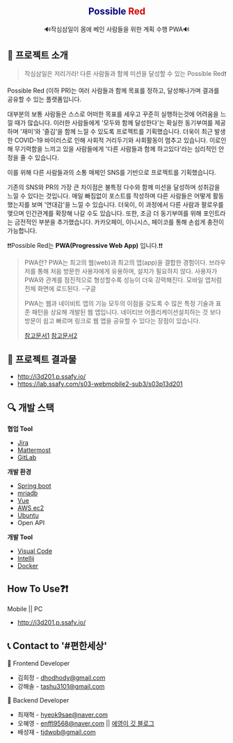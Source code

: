 <h2 align="center" style="color: navy;">
     Possible
     <span style="color: #D50000;">Red</span>
</h2>

  <p align="center">
    🔊작심삼일이 몸에 베인 사람들을 위한 계획 수행 PWA🔊
</p>





##  📝 프로젝트 소개

> 작심삼일은 저리가라! 다른 사람들과 함께 미션을 달성할 수 있는 Possible Red❗



Possible Red (이하 PR)는 여러 사람들과 함께 목표를 정하고, 달성해나가며 결과를 공유할 수 있는 플랫폼입니다.

 대부분의 보통 사람들은 스스로 어떠한 목표를 세우고 꾸준히 실행하는것에 어려움을 느낄 때가 많습니다. 이러한 사람들에게 '모두와 함께 달성한다'는 확실한 동기부여를 제공하며 '재미'와 '즐김'을 함께 느낄 수 있도록 프로젝트를 기획했습니다. 더욱이 최근 발생한 COVID-19 바이러스로 인해 사회적 거리두기와 사회활동이 멈추고 있습니다. 이로인해 무기력함을 느끼고 있을 사람들에게 '다른 사람들과 함께 하고있다'라는 심리적인 안정을 줄 수 있습니다. 

 이를 위해 다른 사람들과의 소통 매체인 SNS를 기반으로 프로젝트를 기획했습니다.

 기존의 SNS와 PR의 가장 큰 차이점은 불특정 다수와 함께 미션을 달성하며 성취감을 느낄 수 있다는 것입니다. 매일 빠짐없이 포스트를 작성하며 다른 사람들은 어떻게 활동했는지를 보며 '연대감'을 느낄 수 있습니다. 더욱이, 이 과정에서 다른 사람과 팔로우를 맺으며 인간관계를 확장해 나갈 수도 있습니다. 또한, 조금 더 동기부여를 위해 포인트라는 금전적인 부분을 추가했습니다. 카카오페이, 이니시스, 페이코를 통해 손쉽게 충전이 가능합니다.



❗❗Possible Red는 **PWA(Progressive Web App)** 입니다.❗❗

> PWA란? PWA는 최고의 웹(web)과 최고의 앱(app)을 결합한 경험이다. 브라우저를 통해 처음 방문한 사용자에게 유용하며, 설치가 필요하지 않다. 사용자가 PWA와 관계를 점진적으로 형성할수록 성능이 더욱 강력해진다. 모바일 앱처럼 전체 화면에 로드된다. -구글
>
> PWA는 웹과 네이비트 앱의 기능 모두의 이점을 갖도록 수 많은 특정 기술과 표준 패턴을 상요해 개발된 웹 앱입니다. 네이티브 어플리케이션설치하는 것 보다 방문이 쉽고 빠르며 링크로 웹 앱을 공유할 수 있다는 장점이 있습니다. 
>
> [참고문서1]([https://developer.mozilla.org/ko/docs/Web/Progressive_web_apps/%EC%86%8C%EA%B0%9C](https://developer.mozilla.org/ko/docs/Web/Progressive_web_apps/소개))   [참고문서2]([https://altenull.github.io/2018/02/25/%ED%94%84%EB%A1%9C%EA%B7%B8%EB%A0%88%EC%8B%9C%EB%B8%8C-%EC%9B%B9-%EC%95%B1-Progressive-Web-Apps-%EB%9E%80/](https://altenull.github.io/2018/02/25/프로그레시브-웹-앱-Progressive-Web-Apps-란/))





## 💾 프로젝트 결과물

- http://i3d201.p.ssafy.io/
- https://lab.ssafy.com/s03-webmobile2-sub3/s03p13d201





## 🔍 개발 스택

 **협업 Tool**

- [Jira](https://www.atlassian.com/software/jira/)
- [Mattermost](https://mattermost.com/)
- [GitLab](https://about.gitlab.com/)

**개발 환경**

- [Spring boot](https://spring.io/projects/spring-boot/)
- [mriadb](https://mariadb.com/?_ga=2.5990458.828530280.1597933163-1220428684.1595376782&_gac=1.253048443.1597933163.Cj0KCQjwvvj5BRDkARIsAGD9vlJI4NHCwXQd0QPXHgi7Ah0FALfoOK6sEDeNHixB2aYjmILXUwDGdrEaAqEQEALw_wcB)
- [Vue](https://vuejs.org/)
- [AWS ec2](https://aws.amazon.com/ko/?nc2=h_lg) 
- [Ubuntu](https://ubuntu.com/download/desktop)
- Open API

**개발 Tool**

- [Visual Code](https://code.visualstudio.com/)
- [Intellij](https://www.jetbrains.com/ko-kr/idea/)
- [Docker](https://www.docker.com/)



## How To Use❓❗

Mobile || PC

- http://i3d201.p.ssafy.io/





## 📞 Contact to '#편한세상'

🎨 Frontend Developer

- 김희정 - dhodhody@gmail.com
- 강해솔 - tashu3101@gmail.com

🔨 Backend Developer

- 최재혁 - hyeok9sae@naver.com
- 오혜영 - enffl9568@naver.com || [에영이 깃 블로그](https://oheong.github.io/)
- 배성재 - tjdwob@gmail.com